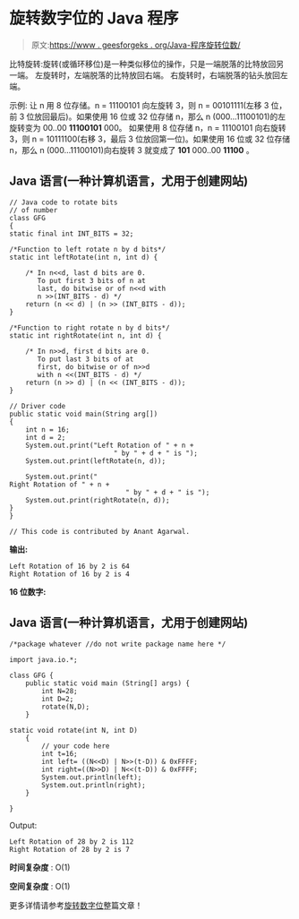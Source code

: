 # 旋转数字位的 Java 程序

> 原文:[https://www . geesforgeks . org/Java-程序旋转位数/](https://www.geeksforgeeks.org/java-program-to-rotate-bits-of-a-number/)

比特旋转:旋转(或循环移位)是一种类似移位的操作，只是一端脱落的比特放回另一端。
左旋转时，左端脱落的比特放回右端。
右旋转时，右端脱落的钻头放回左端。

示例:
让 n 用 8 位存储。n = 11100101 向左旋转 3，则 n = 00101111(左移 3 位，前 3 位放回最后)。如果使用 16 位或 32 位存储 n，那么 n (000…11100101)的左旋转变为 00..00 **11100101** 000。
如果使用 8 位存储 n，n = 11100101 向右旋转 3，则 n = 10111100(右移 3，最后 3 位放回第一位)。如果使用 16 位或 32 位存储 n，那么 n (000…11100101)向右旋转 3 就变成了 **101** 000..00 **11100** 。

## Java 语言(一种计算机语言，尤用于创建网站)

```
// Java code to rotate bits 
// of number
class GFG 
{
static final int INT_BITS = 32;

/*Function to left rotate n by d bits*/
static int leftRotate(int n, int d) {

    /* In n<<d, last d bits are 0. 
       To put first 3 bits of n at
       last, do bitwise or of n<<d with
       n >>(INT_BITS - d) */
    return (n << d) | (n >> (INT_BITS - d));
}

/*Function to right rotate n by d bits*/
static int rightRotate(int n, int d) {

    /* In n>>d, first d bits are 0. 
       To put last 3 bits of at
       first, do bitwise or of n>>d 
       with n <<(INT_BITS - d) */
    return (n >> d) | (n << (INT_BITS - d));
}

// Driver code
public static void main(String arg[]) 
{
    int n = 16;
    int d = 2;
    System.out.print("Left Rotation of " + n +
                          " by " + d + " is ");
    System.out.print(leftRotate(n, d));

    System.out.print("
Right Rotation of " + n +
                             " by " + d + " is ");
    System.out.print(rightRotate(n, d));
}
}

// This code is contributed by Anant Agarwal.
```

**输出:**

```
Left Rotation of 16 by 2 is 64
Right Rotation of 16 by 2 is 4
```

**16 位数字:**

## Java 语言(一种计算机语言，尤用于创建网站)

```
/*package whatever //do not write package name here */

import java.io.*;

class GFG {
    public static void main (String[] args) {
        int N=28;
        int D=2;
        rotate(N,D);
    }

static void rotate(int N, int D)
    {
        // your code here
        int t=16;
        int left= ((N<<D) | N>>(t-D)) & 0xFFFF;
        int right=((N>>D) | N<<(t-D)) & 0xFFFF;
        System.out.println(left);
        System.out.println(right);
    }

}
```

Output:

```
Left Rotation of 28 by 2 is 112
Right Rotation of 28 by 2 is 7
```

**时间复杂度** : O(1)

**空间复杂度** : O(1)

更多详情请参考[旋转数字位](https://www.geeksforgeeks.org/rotate-bits-of-an-integer/)整篇文章！